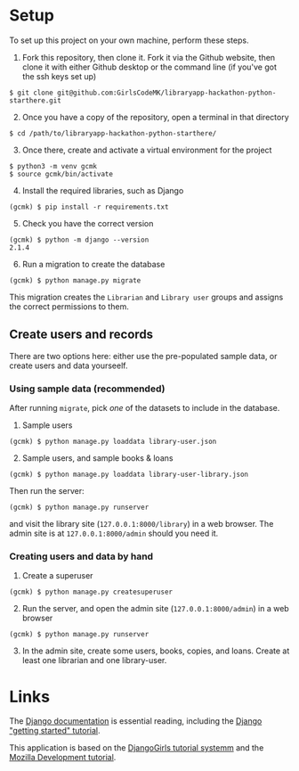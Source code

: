 # Setup
To set up this project on your own machine, perform these steps.

1. Fork this repository, then clone it. Fork it via the Github website, then clone it with either Github desktop or the command line (if you've got the ssh keys set up)
```
$ git clone git@github.com:GirlsCodeMK/libraryapp-hackathon-python-starthere.git
```
2. Once you have a copy of the repository, open a terminal in that directory
```    
$ cd /path/to/libraryapp-hackathon-python-starthere/
```
3. Once there, create and activate a virtual environment for the project    
```    
$ python3 -m venv gcmk
$ source gcmk/bin/activate
```
4. Install the required libraries, such as Django    
```    
(gcmk) $ pip install -r requirements.txt
```
5. Check you have the correct version
```    
(gcmk) $ python -m django --version
2.1.4
```
6. Run a migration to create the database
```
(gcmk) $ python manage.py migrate
```
This migration creates the `Librarian` and `Library user` groups and assigns the correct permissions to them.


## Create users and records

There are two options here: either use the pre-populated sample data, or create users and data yourseelf.

### Using sample data (recommended)

After running `migrate`, pick _one_  of the datasets to include in the database.

1. Sample users
```
(gcmk) $ python manage.py loaddata library-user.json
```
2. Sample users, and sample books & loans
```
(gcmk) $ python manage.py loaddata library-user-library.json
```

Then run the server:
```
(gcmk) $ python manage.py runserver
```

and visit the library site (`127.0.0.1:8000/library`) in a web browser. The admin site is at `127.0.0.1:8000/admin` should you need it.

### Creating users and data by hand
1. Create a superuser
```
(gcmk) $ python manage.py createsuperuser
```
2. Run the server, and open the admin site (`127.0.0.1:8000/admin`) in a web browser
```
(gcmk) $ python manage.py runserver
```
3. In the admin site, create some users, books, copies, and loans. Create at least one librarian and one library-user.

# Links

The [Django documentation](https://docs.djangoproject.com/en/2.1/) is essential reading, including the [Django "getting started" tutorial](https://docs.djangoproject.com/en/2.1/intro/).

This application is based on the [DjangoGirls tutorial systemm](https://tutorial.djangogirls.org/en/) and the [Mozilla Development tutorial](https://developer.mozilla.org/en-US/docs/Learn/Server-side/Django/Tutorial_local_library_website).
